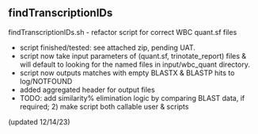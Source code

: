 ## findTranscriptionIDs

findTranscriptionIDs.sh - refactor script for correct WBC quant.sf files

- script finished/tested: see attached zip, pending UAT.
- script now take input parameters of (quant.sf, trinotate_report) files & will default to looking for the named files in input/wbc_quant directory.
- script now outputs matches with empty BLASTX & BLASTP hits to log/NOTFOUND
- added aggregated header for output files
- TODO: add similarity% elimination logic by comparing BLAST data, if required; 2) make script both callable user & scripts

(updated 12/14/23)
